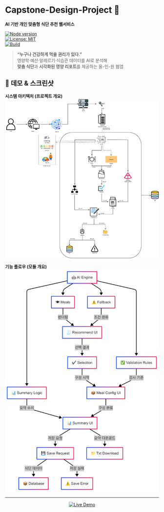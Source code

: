 # Capstone-Design-Project 🚀  
**AI 기반 개인 맞춤형 식단 추천 웹서비스**

[![Node version](https://img.shields.io/badge/node-%3E%3D18.0-green?logo=node.js)](https://nodejs.org/)  
[![License: MIT](https://img.shields.io/badge/license-MIT-blue.svg)](#license)  
[![Build](https://img.shields.io/badge/GitHub%20Actions-passing-brightgreen?logo=github-actions)](#ci)

> **“누구나 건강하게 먹을 권리가 있다.”**  
> 영양학·예산·알레르기·식습관 데이터를 AI로 분석해  
> **맞춤 식단**과 **시각화된 영양 리포트**를 제공하는 올-인-원 웹앱

## 📸 데모 & 스크린샷

**시스템 아키텍처 (프로젝트 개요)**  
![Project Architecture](개요도/프로젝트%20개요도.png)

**기능 플로우 (모듈 개요)**  
![Module Flow](개요도/모듈%20개요도.png)

---

<p align="center">
  <a href="https://your-demo-url.com" target="_blank">
    <img
      src="https://img.shields.io/badge/Live%20Demo-Click%20Here-informational?style=for-the-badge&logo=vercel"
      alt="Live Demo"
    />
  </a>
</p>

